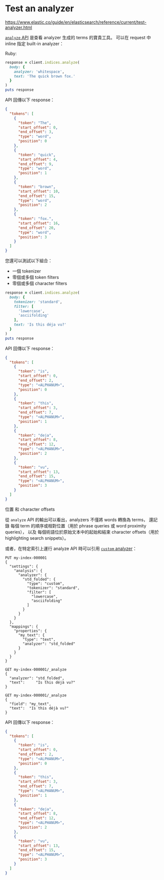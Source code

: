 # Test an analyzer

https://www.elastic.co/guide/en/elasticsearch/reference/current/test-analyzer.html

[`analyze` API](https://www.elastic.co/guide/en/elasticsearch/reference/current/indices-analyze.html) 
是查看 analyzer 生成的 terms 的寶貴工具。 
可以在 request 中 inline 指定 built-in analyzer：

Ruby:

```ruby
response = client.indices.analyze(
  body: {
    analyzer: 'whitespace',
    text: 'The quick brown fox.'
  }
)
puts response
```

API 回傳以下 response：

```json
{
  "tokens": [
    {
      "token": "The",
      "start_offset": 0,
      "end_offset": 3,
      "type": "word",
      "position": 0
    },
    {
      "token": "quick",
      "start_offset": 4,
      "end_offset": 9,
      "type": "word",
      "position": 1
    },
    {
      "token": "brown",
      "start_offset": 10,
      "end_offset": 15,
      "type": "word",
      "position": 2
    },
    {
      "token": "fox.",
      "start_offset": 16,
      "end_offset": 20,
      "type": "word",
      "position": 3
    }
  ]
}
```

您還可以測試以下組合：

* 一個 tokenizer
* 零個或多個 token filters
* 零個或多個 character filters

```ruby
response = client.indices.analyze(
  body: {
    tokenizer: 'standard',
    filter: [
      'lowercase',
      'asciifolding'
    ],
    text: 'Is this déja vu?'
  }
)
puts response
```

API 回傳以下 response：

```json
{
  "tokens": [
    {
      "token": "is",
      "start_offset": 0,
      "end_offset": 2,
      "type": "<ALPHANUM>",
      "position": 0
    },
    {
      "token": "this",
      "start_offset": 3,
      "end_offset": 7,
      "type": "<ALPHANUM>",
      "position": 1
    },
    {
      "token": "deja",
      "start_offset": 8,
      "end_offset": 12,
      "type": "<ALPHANUM>",
      "position": 2
    },
    {
      "token": "vu",
      "start_offset": 13,
      "end_offset": 15,
      "type": "<ALPHANUM>",
      "position": 3
    }
  ]
}
```

位置 和 character offsets

從 `analyze` API 的輸出可以看出，analyzers 不僅將 words 轉換為 terms，
還記錄 每個 term 的順序或相對位置（用於 phrase queries 或 word proximity queries），
以及 每個術語位於原始文本中的起始和結束 character offsets（用於 highlighting search snippets）。 

或者，在特定索引上運行 analyze API 時可以引用 [`custom` analyzer](https://www.elastic.co/guide/en/elasticsearch/reference/current/analysis-custom-analyzer.html)：

```HTTP
PUT my-index-000001
{
  "settings": {
    "analysis": {
      "analyzer": {
        "std_folded": { 
          "type": "custom",
          "tokenizer": "standard",
          "filter": [
            "lowercase",
            "asciifolding"
          ]
        }
      }
    }
  },
  "mappings": {
    "properties": {
      "my_text": {
        "type": "text",
        "analyzer": "std_folded" 
      }
    }
  }
}

GET my-index-000001/_analyze 
{
  "analyzer": "std_folded", 
  "text":     "Is this déjà vu?"
}

GET my-index-000001/_analyze 
{
  "field": "my_text", 
  "text":  "Is this déjà vu?"
}
```

API 回傳以下 response：

```json
{
  "tokens": [
    {
      "token": "is",
      "start_offset": 0,
      "end_offset": 2,
      "type": "<ALPHANUM>",
      "position": 0
    },
    {
      "token": "this",
      "start_offset": 3,
      "end_offset": 7,
      "type": "<ALPHANUM>",
      "position": 1
    },
    {
      "token": "deja",
      "start_offset": 8,
      "end_offset": 12,
      "type": "<ALPHANUM>",
      "position": 2
    },
    {
      "token": "vu",
      "start_offset": 13,
      "end_offset": 15,
      "type": "<ALPHANUM>",
      "position": 3
    }
  ]
}
```
